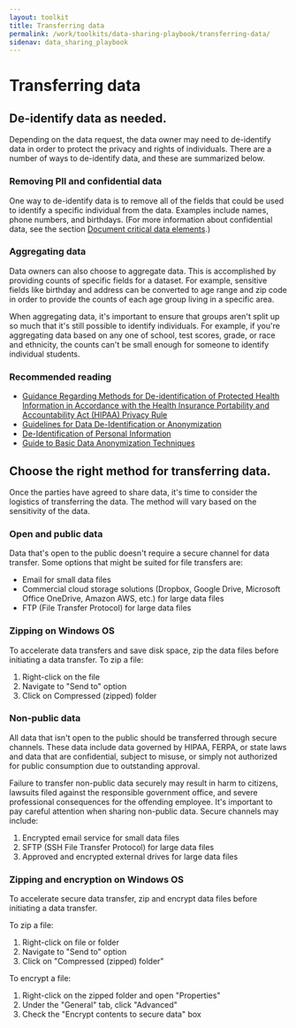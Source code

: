 ```yaml
---
layout: toolkit
title: Transferring data
permalink: /work/toolkits/data-sharing-playbook/transferring-data/
sidenav: data_sharing_playbook
---
```


# Transferring data

## De-identify data as needed.

Depending on the data request, the data owner may need to de-identify data in order to protect the privacy and rights of individuals. There are a number of ways to de-identify data, and these are summarized below.

### Removing PII and confidential data

One way to de-identify data is to remove all of the fields that could be used to identify a specific individual from the data. Examples include names, phone numbers, and birthdays. (For more information about confidential data, see the section [Document critical data elements](/work/toolkits/data-sharing-playbook/safeguarding-data#document-critical-data-elements).)

### Aggregating data

Data owners can also choose to aggregate data. This is accomplished by providing counts of specific fields for a dataset. For example, sensitive fields like birthday and address can be converted to age range and zip code in order to provide the counts of each age group living in a specific area.

When aggregating data, it's important to ensure that groups aren't split up so much that it's still possible to identify individuals. For example, if you're aggregating data based on any one of school, test scores, grade, or race and ethnicity, the counts can't be small enough for someone to identify individual students.

### Recommended reading

- [Guidance Regarding Methods for De-identification of Protected Health Information in Accordance with the Health Insurance Portability and Accountability Act (HIPAA) Privacy Rule](https://www.hhs.gov/hipaa/for-professionals/privacy/special-topics/de-identification/index.html)
- [Guidelines for Data De-Identification or Anonymization](https://www.educause.edu/focus-areas-and-initiatives/policy-and-security/cybersecurity-program/resources/information-security-guide/toolkits/guidelines-for-data-deidentification-or-anonymization)
- [De-Identification of Personal Information](https://nvlpubs.nist.gov/nistpubs/ir/2015/NIST.IR.8053.pdf)
- [Guide to Basic Data Anonymization Techniques](https://iapp.org/media/pdf/resource_center/Guide_to_Anonymisation.pdf)

## Choose the right method for transferring data.

Once the parties have agreed to share data, it's time to consider the logistics of transferring the data. The method will vary based on the sensitivity of the data.

### Open and public data

Data that's open to the public doesn't require a secure channel for data transfer. Some options that might be suited for file transfers are:

- Email for small data files
- Commercial cloud storage solutions (Dropbox, Google Drive, Microsoft Office OneDrive, Amazon AWS, etc.) for large data files
- FTP (File Transfer Protocol) for large data files

### Zipping on Windows OS

To accelerate data transfers and save disk space, zip the data files before initiating a data transfer. To zip a file:

1. Right-click on the file
2. Navigate to "Send to" option
3. Click on Compressed (zipped) folder

### Non-public data

All data that isn't open to the public should be transferred through secure channels. These data include data governed by HIPAA, FERPA, or state laws and data that are confidential, subject to misuse, or simply not authorized for public consumption due to outstanding approval.

Failure to transfer non-public data securely may result in harm to citizens, lawsuits filed against the responsible government office, and severe professional consequences for the offending employee. It's important to pay careful attention when sharing non-public data. Secure channels may include:

1. Encrypted email service for small data files
2. SFTP (SSH File Transfer Protocol) for large data files
3. Approved and encrypted external drives for large data files

### Zipping and encryption on Windows OS

To accelerate secure data transfer, zip and encrypt data files before initiating a data transfer.

To zip a file:

1. Right-click on file or folder
2. Navigate to "Send to" option
3. Click on "Compressed (zipped) folder"

To encrypt a file:

1. Right-click on the zipped folder and open "Properties"
2. Under the "General" tab, click "Advanced"
3. Check the "Encrypt contents to secure data" box
